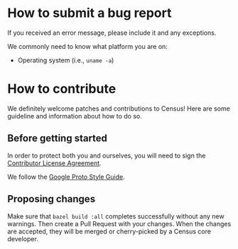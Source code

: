 # How to submit a bug report

If you received an error message, please include it and any exceptions.

We commonly need to know what platform you are on:
 * Operating system (i.e., ```uname -a```)

# How to contribute

We definitely welcome patches and contributions to Census! Here are some
guideline and information about how to do so.

## Before getting started

In order to protect both you and ourselves, you will need to sign the
[Contributor License Agreement](https://cla.developers.google.com/clas).

We follow the [Google Proto Style Guide](
https://developers.google.com/protocol-buffers/docs/style).

## Proposing changes

Make sure that `bazel build :all` completes successfully without any new warnings.
Then create a Pull Request with your changes. When the changes are accepted, they
will be merged or cherry-picked by a Census core developer.
